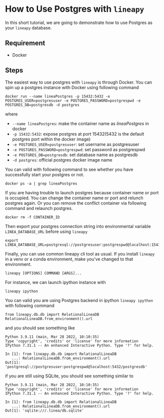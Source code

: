 # How to Use Postgres with `lineapy`

In this short tutorial, we are going to demonstrate how to use Postgres as your `lineapy` database.

## Requirement

* Docker

## Steps

The easiest way to use postgres with `lineapy` is through Docker.
You can spin up a postgres instance with Docker using following command

```
docker run --name lineaPostgres -p 15432:5432 -e POSTGRES_USER=postgresuser -e POSTGRES_PASSWORD=postgrespwd -e POSTGRES_DB=postgresdb -d postgres 
```

where

* `--name lineaPostgres`: make the container name as *lineaPostgres* in docker
* `-p 15432:5432`: expose postgres at port 15432(5432 is the default postgres port within the docker image)
* `-e POSTGRES_USER=postgresuser`: set username as postgresuser
* `-e POSTGRES_PASSWORD=postgrespwd`: set password as postgrespwd
* `-e POSTGRES_DB=postgresdb`: set database name as postgresdb
* `-d postgres`: official postgres docker image name

You can valid with following command to see whether you have successfully start your postgres or not.

```
docker ps -a | grep lineaPostgres
```

If you are having trouble to launch postgres because container name or port is occupied. You can change the container name or port and relunch postgres again.
Or you can remove the conflict container via following command and relaunch postgres.

```
docker rm -f CONTAINER_ID
```

Then export your postgres connection string into environmental variable `LINEA_DATABASE_URL` before using `lineapy`

```
export LINEA_DATABASE_URL=postgresql://postgresuser:postgrespwd@localhost:15432/postgresdb
```

Finally, you can use common lineapy cli tool as usual.
If you install `lineapy` in a venv or a conda environment, make you've changed to that environment.

```
lineapy [OPTIONS] COMMAND [ARGS]...
```

For instance, we can launch ipython instance with

```
lineapy ipython
```

You can valid you are using Postgres backend in ipython `lineapy ipython` with following command

```
from lineapy.db.db import RelationalLineaDB
RelationalLineaDB.from_environment().url
```

and you should see something like

```
Python 3.9.11 (main, Mar 28 2022, 10:10:35)
Type 'copyright', 'credits' or 'license' for more information
IPython 7.31.1 -- An enhanced Interactive Python. Type '?' for help.

In [1]: from lineapy.db.db import RelationalLineaDB
   ...: RelationalLineaDB.from_environment().url
Out[1]: 'postgresql://postgresuser:postgrespwd@localhost:5432/postgresdb'
```

if you are still using SQLite, you should see something similar to

```
Python 3.9.11 (main, Mar 28 2022, 10:10:35)
Type 'copyright', 'credits' or 'license' for more information
IPython 7.31.1 -- An enhanced Interactive Python. Type '?' for help.

In [1]: from lineapy.db.db import RelationalLineaDB
   ...: RelationalLineaDB.from_environment().url
Out[1]: 'sqlite:///.linea/db.sqlite'
```
